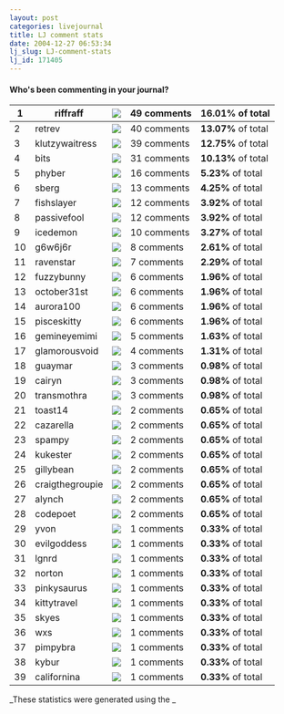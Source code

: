 ```yaml
---
layout: post
categories: livejournal
title: LJ comment stats
date: 2004-12-27 06:53:34
lj_slug: LJ-comment-stats
lj_id: 171405
---
```

#### Who's been commenting in your journal?



1 | riffraff | ![](http://webpages.charter.net/mikenolan/bar.png) | 49 comments | **16.01%** of total  
---|---|---|---|---  
2 | retrev | ![](http://webpages.charter.net/mikenolan/bar.png) | 40 comments | **13.07%** of total  
3 | klutzywaitress | ![](http://webpages.charter.net/mikenolan/bar.png) | 39 comments | **12.75%** of total  
4 | bits | ![](http://webpages.charter.net/mikenolan/bar.png) | 31 comments | **10.13%** of total  
5 | phyber | ![](http://webpages.charter.net/mikenolan/bar.png) | 16 comments | **5.23%** of total  
6 | sberg | ![](http://webpages.charter.net/mikenolan/bar.png) | 13 comments | **4.25%** of total  
7 | fishslayer | ![](http://webpages.charter.net/mikenolan/bar.png) | 12 comments | **3.92%** of total  
8 | passivefool | ![](http://webpages.charter.net/mikenolan/bar.png) | 12 comments | **3.92%** of total  
9 | icedemon | ![](http://webpages.charter.net/mikenolan/bar.png) | 10 comments | **3.27%** of total  
10 | g6w6j6r | ![](http://webpages.charter.net/mikenolan/bar.png) | 8 comments | **2.61%** of total  
11 | ravenstar | ![](http://webpages.charter.net/mikenolan/bar.png) | 7 comments | **2.29%** of total  
12 | fuzzybunny | ![](http://webpages.charter.net/mikenolan/bar.png) | 6 comments | **1.96%** of total  
13 | october31st | ![](http://webpages.charter.net/mikenolan/bar.png) | 6 comments | **1.96%** of total  
14 | aurora100 | ![](http://webpages.charter.net/mikenolan/bar.png) | 6 comments | **1.96%** of total  
15 | pisceskitty | ![](http://webpages.charter.net/mikenolan/bar.png) | 6 comments | **1.96%** of total  
16 | gemineyemimi | ![](http://webpages.charter.net/mikenolan/bar.png) | 5 comments | **1.63%** of total  
17 | glamorousvoid | ![](http://webpages.charter.net/mikenolan/bar.png) | 4 comments | **1.31%** of total  
18 | guaymar | ![](http://webpages.charter.net/mikenolan/bar.png) | 3 comments | **0.98%** of total  
19 | cairyn | ![](http://webpages.charter.net/mikenolan/bar.png) | 3 comments | **0.98%** of total  
20 | transmothra | ![](http://webpages.charter.net/mikenolan/bar.png) | 3 comments | **0.98%** of total  
21 | toast14 | ![](http://webpages.charter.net/mikenolan/bar.png) | 2 comments | **0.65%** of total  
22 | cazarella | ![](http://webpages.charter.net/mikenolan/bar.png) | 2 comments | **0.65%** of total  
23 | spampy | ![](http://webpages.charter.net/mikenolan/bar.png) | 2 comments | **0.65%** of total  
24 | kukester | ![](http://webpages.charter.net/mikenolan/bar.png) | 2 comments | **0.65%** of total  
25 | gillybean | ![](http://webpages.charter.net/mikenolan/bar.png) | 2 comments | **0.65%** of total  
26 | craigthegroupie | ![](http://webpages.charter.net/mikenolan/bar.png) | 2 comments | **0.65%** of total  
27 | alynch | ![](http://webpages.charter.net/mikenolan/bar.png) | 2 comments | **0.65%** of total  
28 | codepoet | ![](http://webpages.charter.net/mikenolan/bar.png) | 2 comments | **0.65%** of total  
29 | yvon | ![](http://webpages.charter.net/mikenolan/bar.png) | 1 comments | **0.33%** of total  
30 | evilgoddess | ![](http://webpages.charter.net/mikenolan/bar.png) | 1 comments | **0.33%** of total  
31 | lgnrd | ![](http://webpages.charter.net/mikenolan/bar.png) | 1 comments | **0.33%** of total  
32 | norton | ![](http://webpages.charter.net/mikenolan/bar.png) | 1 comments | **0.33%** of total  
33 | pinkysaurus | ![](http://webpages.charter.net/mikenolan/bar.png) | 1 comments | **0.33%** of total  
34 | kittytravel | ![](http://webpages.charter.net/mikenolan/bar.png) | 1 comments | **0.33%** of total  
35 | skyes | ![](http://webpages.charter.net/mikenolan/bar.png) | 1 comments | **0.33%** of total  
36 | wxs | ![](http://webpages.charter.net/mikenolan/bar.png) | 1 comments | **0.33%** of total  
37 | pimpybra | ![](http://webpages.charter.net/mikenolan/bar.png) | 1 comments | **0.33%** of total  
38 | kybur | ![](http://webpages.charter.net/mikenolan/bar.png) | 1 comments | **0.33%** of total  
39 | californina | ![](http://webpages.charter.net/mikenolan/bar.png) | 1 comments | **0.33%** of total  
_These statistics were generated using the _
